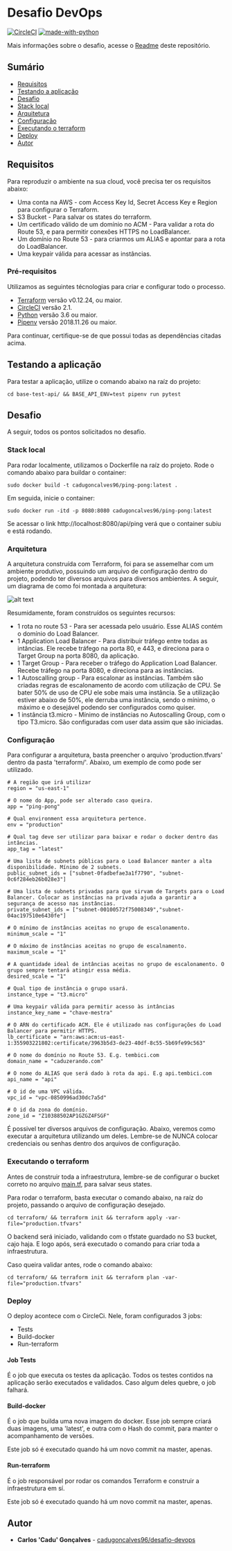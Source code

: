 # Desafio DevOps
[![CircleCI](https://circleci.com/gh/cadugoncalves96/desafio-devops.svg?style=svg)](https://circleci.com/gh/cadugoncalves96/desafio-devops) [![made-with-python](https://img.shields.io/badge/Made%20with-Python-1f425f.svg)](https://www.python.org/) 


Mais informações sobre o desafio, acesse o [Readme](./README.md) deste repositório.

## Sumário

  - [Requisitos](#requisitos)
  - [Testando a aplicação](#testando-a-aplicação)
  - [Desafio](#desafio)
  - [Stack local](#stack-local)
  - [Arquitetura](#arquitetura)
  - [Configuração](#configuração)
  - [Executando o terraform](#executando-o-terraform)
  - [Deploy](#deploy)
  - [Autor](#autor)

## Requisitos

Para reproduzir o ambiente na sua cloud, você precisa ter os requisitos abaixo:

- Uma conta na AWS - com Access Key Id, Secret Access Key e Region para configurar o Terraform.
- S3 Bucket - Para salvar os states do terraform.
- Um certificado válido de um domínio no ACM - Para validar a rota do Route 53, e para permitir conexões HTTPS no LoadBalancer.
- Um domínio no Route 53 - para criarmos um ALIAS e apontar para a rota do LoadBalancer.
- Uma keypair válida para acessar as instâncias.


### Pré-requisitos

Utilizamos as seguintes técnologias para criar e configurar todo o processo.

- [Terraform](https://www.terraform.io/) versão v0.12.24, ou maior.
- [CircleCI](https://circleci.com/) versão 2.1.
- [Python](https://www.python.org/) versão 3.6 ou maior.
- [Pipenv](https://github.com/pypa/pipenv) versão 2018.11.26 ou maior.

Para continuar, certifique-se de que possui todas as dependências citadas acima.

## Testando a aplicação

Para testar a aplicação, utilize o comando abaixo na raíz do projeto:

```
cd base-test-api/ && BASE_API_ENV=test pipenv run pytest
```

## Desafio

A seguir, todos os pontos solicitados no desafio.

### Stack local

Para rodar localmente, utilizamos o Dockerfile na raíz do projeto. Rode o comando abaixo para buildar o container:

```
sudo docker build -t cadugoncalves96/ping-pong:latest .
```

Em seguida, inicie o container:
```
sudo docker run -itd -p 8080:8080 cadugoncalves96/ping-pong:latest   
```

Se acessar o link http://localhost:8080/api/ping verá que o container subiu e está rodando.

### Arquitetura

A arquitetura construída com Terraform, foi para se assemelhar com um ambiente produtivo, possuindo um arquivo de configuração dentro do projeto, podendo ter diversos arquivos para diversos ambientes. A seguir, um diagrama de como foi montada a arquitetura:

![alt text](/docs/img/img_001.png "Desenho da arquitetura.")

Resumidamente, foram construídos os seguintes recursos:

- 1 rota no route 53 - Para ser acessada pelo usuário. Esse ALIAS contém o domínio do Load Balancer.
- 1 Application Load Balancer - Para distribuir tráfego entre todas as intâncias. Ele recebe tráfego na porta 80, e 443, e direciona para o Target Group na porta 8080, da aplicação.
- 1 Target Group - Para receber o tráfego do Application Load Balancer. Recebe tráfego na porta 8080, e direciona para as instâncias.
- 1 Autoscalling group - Para escalonar as instâncias. Também são criadas regras de escalonamento de acordo com utilização de CPU. Se bater 50% de uso de CPU ele sobe mais uma instância. Se a utilização estiver abaixo de 50%, ele derruba uma instância, sendo o mínimo, o máximo e o desejável podendo ser configurados como quiser.
- 1 instância t3.micro - Mínimo de instâncias no Autoscalling Group, com o tipo T3.micro. São configuradas com user data assim que são iniciadas.

### Configuração

Para configurar a arquitetura, basta preencher o arquivo 'production.tfvars' dentro da pasta 'terraform/'. Abaixo, um exemplo de como pode ser utilizado.

```
# A região que irá utilizar
region = "us-east-1"

# O nome do App, pode ser alterado caso queira.
app = "ping-pong"

# Qual environment essa arquitetura pertence.
env = "production"

# Qual tag deve ser utilizar para baixar e rodar o docker dentro das intâncias.
app_tag = "latest"

# Uma lista de subnets públicas para o Load Balancer manter a alta disponibilidade. Mínimo de 2 subnets.
public_subnet_ids = ["subnet-0fadbefae3a1f7790", "subnet-0c6f284eb26b028e3"]

# Uma lista de subnets privadas para que sirvam de Targets para o Load Balancer. Colocar as instâncias na privada ajuda a garantir a segurança de acesso nas instâncias.
private_subnet_ids = ["subnet-00100572f75008349","subnet-04ac197510e6430fe"]

# O mínimo de instâncias aceitas no grupo de escalonamento.
minimum_scale = "1"

# O máximo de instâncias aceitas no grupo de escalnamento.
maximum_scale = "1"

# A quantidade ideal de intâncias aceitas no grupo de escalonamento. O grupo sempre tentará atingir essa média.
desired_scale = "1"

# Qual tipo de instância o grupo usará.
instance_type = "t3.micro"

# Uma keypair válida para permitir acesso às intâncias
instance_key_name = "chave-mestra"

# O ARN do certificado ACM. Ele é utilizado nas configurações do Load Balancer para permitir HTTPS.
lb_certificate = "arn:aws:acm:us-east-1:355903221802:certificate/3963b5d3-de23-40df-8c55-5b69fe99c563"

# O nome do domínio no Route 53. E.g. tembici.com
domain_name = "caduzerando.com"

# O nome do ALIAS que será dado à rota da api. E.g api.tembici.com
api_name = "api"

# O id de uma VPC válida.
vpc_id = "vpc-0850996ad30dc7a5d"

# O id da zona do domínio.
zone_id = "Z10388502AP1GZGZ4FSGF"
```

É possivel ter diversos arquivos de configuração. Abaixo, veremos como executar a arquitetura utilizando um deles. Lembre-se de NUNCA colocar credenciais ou senhas dentro dos arquivos de configuração.

### Executando o terraform

Antes de construir toda a infraestrutura, lembre-se de configurar o bucket correto no arquivo [main.tf](terraform/main.tf), para salvar seus states.

Para rodar o terraform, basta executar o comando abaixo, na raíz do projeto, passando o arquivo de configuração desejado. 
```
cd terraform/ && terraform init && terraform apply -var-file="production.tfvars"
```

O backend será iniciado, validando com o tfstate guardado no S3 bucket, cajo haja. E logo após, será executado o comando para criar toda a infraestrutura.

Caso queira validar antes, rode o comando abaixo:
```
cd terraform/ && terraform init && terraform plan -var-file="production.tfvars"
```

### Deploy

O deploy acontece com o CircleCi. Nele, foram configurados 3 jobs:
- Tests
- Build-docker
- Run-terraform

#### Job Tests

É o job que executa os testes da aplicação. Todos os testes contidos na aplicação serão executados e validados. Caso algum deles quebre, o job falhará.

#### Build-docker

É o job que builda uma nova imagem do docker. Esse job sempre criará duas imagens, uma 'latest', e outra com o Hash do commit, para manter o acompanhamento de versões.

Este job só é executado quando há um novo commit na master, apenas.

#### Run-terraform

É o job responsável por rodar os comandos Terraform e construir a infraestrutura em sí.

Este job só é executado quando há um novo commit na master, apenas.

## Autor

  - **Carlos 'Cadu' Gonçalves** - [cadugoncalves96/desafio-devops](https://github.com/cadugoncalves96/desafio-devops)